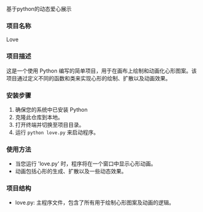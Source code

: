基于python的动态爱心展示
### 项目名称
Love 
### 项目描述
这是一个使用 Python 编写的简单项目，用于在画布上绘制和动画化心形图案。该项目通过定义不同的函数和类来实现心形的绘制、扩散以及动画效果。
### 安装步骤
1. 确保您的系统中已安装 Python
2. 克隆此仓库到本地。
3. 打开终端并切换至项目目录。
4. 运行 `python love.py` 来启动程序。

### 使用方法
- 当您运行 'love.py' 时，程序将在一个窗口中显示心形动画。
- 动画包括心形的生成、扩散以及一些动态效果。

### 项目结构
- love.py: 主程序文件，包含了所有用于绘制心形图案及动画的逻辑。

